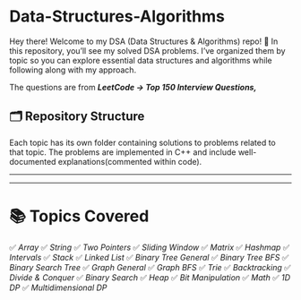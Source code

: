 # Data-Structures-Algorithms

Hey there! Welcome to my DSA (Data Structures & Algorithms) repo! 🚀 In this repository, you’ll see my solved DSA problems. I’ve organized them by topic so you can explore essential data structures and algorithms while following along with my approach.

The questions are from _**LeetCode → Top 150 Interview Questions,**_

## 🗂 Repository Structure

Each topic has its own folder containing solutions to problems related to that topic. The problems are implemented in C++ and include well-documented explanations(commented within code).

---

---

# 📚 Topics Covered

✅ *Array*
✅ *String*
✅ *Two Pointers*
✅ *Sliding Window*
✅ *Matrix*
✅ *Hashmap*
✅ *Intervals*
✅ *Stack*
✅ *Linked List*
✅ *Binary Tree General*
✅ *Binary Tree BFS*
✅ *Binary Search Tree*
✅ *Graph General*
✅ *Graph BFS*
✅ *Trie*
✅ *Backtracking*
✅ *Divide & Conquer*
✅ *Binary Search*
✅ *Heap*
✅ *Bit Manipulation*
✅ *Math*
✅ *1D DP*
✅ *Multidimensional DP*
